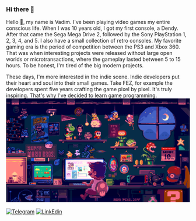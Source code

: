 ### Hi there :wave:

<!--
**vadimvatsenko/vadimvatsenko** is a ✨ _special_ ✨ repository because its `README.md` (this file) appears on your GitHub profile.

Here are some ideas to get you started:

- 🔭 I’m currently working on ...
- 🌱 I’m currently learning ...
- 👯 I’m looking to collaborate on ...
- 🤔 I’m looking for help with ...
- 💬 Ask me about ...
- 📫 How to reach me: ...
- 😄 Pronouns: ...
- ⚡ Fun fact: ...
-->

Hello :wave:, my name is Vadim. I've been playing video games my entire conscious life. When I was 10 years old, I got my first console, a Dendy. After that came the Sega Mega Drive 2, followed by the Sony PlayStation 1, 2, 3, 4, and 5. I also have a small collection of retro consoles. My favorite gaming era is the period of competition between the PS3 and Xbox 360. That was when interesting projects were released without large open worlds or microtransactions, where the gameplay lasted between 5 to 15 hours. To be honest, I'm tired of the big modern projects.

These days, I'm more interested in the indie scene. Indie developers put their heart and soul into their small games. Take FEZ, for example the developers spent five years crafting the game pixel by pixel. It's truly inspiring. That's why I've decided to learn game programming.
<img src="./images/Chill Mario 2023 ver_, Pixel Jeff.gif" alt="winter gif" with="360" />

[![Telegram](https://img.shields.io/badge/-Telegram-090909?style=for-the-badge&logo=telegram&logoColor=27A0D9)](https://t.me/VadymVatsenko)
[![LinkEdin](https://img.shields.io/badge/-LinkEdin-090909?style=for-the-badge&logo=LinkEdin&logoColor=27A0D9)](https://www.linkedin.com/in/vadym-vatsenko-667498242/)



